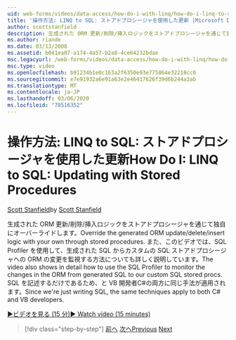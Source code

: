 ```yaml
---
uid: web-forms/videos/data-access/how-do-i-with-linq/how-do-i-linq-to-sql-updating-with-stored-procedures
title: '操作方法: LINQ to SQL: ストアドプロシージャを使用した更新 |Microsoft Docs'
author: scottstanfield
description: 生成された ORM 更新/削除/挿入ロジックをストアドプロシージャを通じて独自にオーバーライドします。 また、このビデオでは、SQL Profiler を使用する方法についても詳しく説明しています。
ms.author: riande
ms.date: 03/13/2008
ms.assetid: b041ea07-a174-4a57-b2a8-4ce64232bdae
msc.legacyurl: /web-forms/videos/data-access/how-do-i-with-linq/how-do-i-linq-to-sql-updating-with-stored-procedures
msc.type: video
ms.openlocfilehash: b91234b1e0c163a2f6350e93e775864e32218cc0
ms.sourcegitcommit: e7e91932a6e91a63e2e46417626f39d6b244a3ab
ms.translationtype: MT
ms.contentlocale: ja-JP
ms.lasthandoff: 03/06/2020
ms.locfileid: "78516352"
---
```

# <a name="how-do-i-linq-to-sql-updating-with-stored-procedures"></a><span data-ttu-id="da3f4-104">操作方法: LINQ to SQL: ストアドプロシージャを使用した更新</span><span class="sxs-lookup"><span data-stu-id="da3f4-104">How Do I: LINQ to SQL: Updating with Stored Procedures</span></span>

<span data-ttu-id="da3f4-105">[Scott Stanfield](https://github.com/scottstanfield)</span><span class="sxs-lookup"><span data-stu-id="da3f4-105">by [Scott Stanfield](https://github.com/scottstanfield)</span></span>

<span data-ttu-id="da3f4-106">生成された ORM 更新/削除/挿入ロジックをストアドプロシージャを通じて独自にオーバーライドします。</span><span class="sxs-lookup"><span data-stu-id="da3f4-106">Override the generated ORM update/delete/insert logic with your own through stored procedures.</span></span> <span data-ttu-id="da3f4-107">また、このビデオでは、SQL Profiler を使用して、生成された SQL からカスタムの SQL ストアドプロシージャへの ORM の変更を監視する方法についても詳しく説明しています。</span><span class="sxs-lookup"><span data-stu-id="da3f4-107">The video also shows in detail how to use the SQL Profiler to monitor the changes in the ORM from generated SQL to our custom SQL stored procs.</span></span> <span data-ttu-id="da3f4-108">SQL を記述するだけであるため、と VB 開発者C#の両方に同じ手法が適用されます。</span><span class="sxs-lookup"><span data-stu-id="da3f4-108">Since we're just writing SQL, the same techniques apply to both C# and VB developers.</span></span>

[<span data-ttu-id="da3f4-109">&#9654;ビデオを見る (15 分)</span><span class="sxs-lookup"><span data-stu-id="da3f4-109">&#9654; Watch video (15 minutes)</span></span>](https://channel9.msdn.com/Blogs/ASP-NET-Site-Videos/how-do-i-linq-to-sql-updating-with-stored-procedures)

> [!div class="step-by-step"]
> <span data-ttu-id="da3f4-110">[前へ](how-do-i-linq-to-sql-using-stored-procedures.md)
> [次へ](how-do-i-linq-to-sql-executing-arbitrary-sql.md)</span><span class="sxs-lookup"><span data-stu-id="da3f4-110">[Previous](how-do-i-linq-to-sql-using-stored-procedures.md)
[Next](how-do-i-linq-to-sql-executing-arbitrary-sql.md)</span></span>
